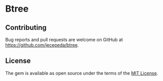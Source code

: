 # Btree

## Contributing

Bug reports and pull requests are welcome on GitHub at https://github.com/jecepeda/btree.

## License

The gem is available as open source under the terms of the [MIT License](https://opensource.org/licenses/MIT).
